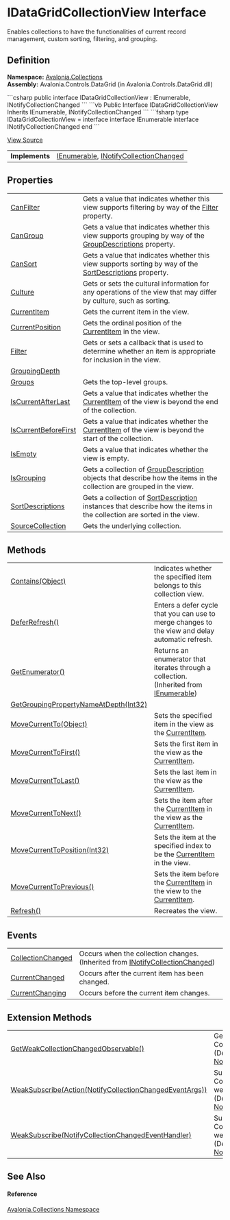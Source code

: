 # IDataGridCollectionView Interface


Enables collections to have the functionalities of current record management, custom sorting, filtering, and grouping.



## Definition
**Namespace:** <a href="N_Avalonia_Collections">Avalonia.Collections</a>  
**Assembly:** Avalonia.Controls.DataGrid (in Avalonia.Controls.DataGrid.dll)

<Tabs groupId="api-code-preview">
<TabItem value="csharp" label="C#">
```csharp
public interface IDataGridCollectionView : IEnumerable, 
	INotifyCollectionChanged
```
</TabItem>
<TabItem value="vb" label="VB">
```vb
Public Interface IDataGridCollectionView
	Inherits IEnumerable, INotifyCollectionChanged
```
</TabItem>
<TabItem value="fsharp" label="F#">
```fsharp
type IDataGridCollectionView = 
    interface
        interface IEnumerable
        interface INotifyCollectionChanged
    end
```
</TabItem>
</Tabs>



<a href="https://github.com/AvaloniaUI/Avalonia/tree/master/src/Avalonia.Controls.DataGrid/Collections/IDataGridCollectionView.cs" title="View the source code">View Source</a>

<table>
<tr><td><strong>Implements</strong></td><td><a href="https://learn.microsoft.com/dotnet/api/system.collections.ienumerable" target="_blank" rel="noopener noreferrer">IEnumerable</a>, <a href="https://learn.microsoft.com/dotnet/api/system.collections.specialized.inotifycollectionchanged" target="_blank" rel="noopener noreferrer">INotifyCollectionChanged</a></td></tr>
</table>



## Properties
<table>
<tr>
<td><a href="P_Avalonia_Collections_IDataGridCollectionView_CanFilter">CanFilter</a></td>
<td>Gets a value that indicates whether this view supports filtering by way of the <a href="https://learn.microsoft.com/dotnet/api/system.componentmodel.icollectionview.filter" target="_blank" rel="noopener noreferrer">Filter</a> property.</td>
</tr>
<tr>
<td><a href="P_Avalonia_Collections_IDataGridCollectionView_CanGroup">CanGroup</a></td>
<td>Gets a value that indicates whether this view supports grouping by way of the <a href="https://learn.microsoft.com/dotnet/api/system.componentmodel.icollectionview.groupdescriptions" target="_blank" rel="noopener noreferrer">GroupDescriptions</a> property.</td>
</tr>
<tr>
<td><a href="P_Avalonia_Collections_IDataGridCollectionView_CanSort">CanSort</a></td>
<td>Gets a value that indicates whether this view supports sorting by way of the <a href="https://learn.microsoft.com/dotnet/api/system.componentmodel.icollectionview.sortdescriptions" target="_blank" rel="noopener noreferrer">SortDescriptions</a> property.</td>
</tr>
<tr>
<td><a href="P_Avalonia_Collections_IDataGridCollectionView_Culture">Culture</a></td>
<td>Gets or sets the cultural information for any operations of the view that may differ by culture, such as sorting.</td>
</tr>
<tr>
<td><a href="P_Avalonia_Collections_IDataGridCollectionView_CurrentItem">CurrentItem</a></td>
<td>Gets the current item in the view.</td>
</tr>
<tr>
<td><a href="P_Avalonia_Collections_IDataGridCollectionView_CurrentPosition">CurrentPosition</a></td>
<td>Gets the ordinal position of the <a href="https://learn.microsoft.com/dotnet/api/system.componentmodel.icollectionview.currentitem" target="_blank" rel="noopener noreferrer">CurrentItem</a> in the view.</td>
</tr>
<tr>
<td><a href="P_Avalonia_Collections_IDataGridCollectionView_Filter">Filter</a></td>
<td>Gets or sets a callback that is used to determine whether an item is appropriate for inclusion in the view.</td>
</tr>
<tr>
<td><a href="P_Avalonia_Collections_IDataGridCollectionView_GroupingDepth">GroupingDepth</a></td>
<td> </td>
</tr>
<tr>
<td><a href="P_Avalonia_Collections_IDataGridCollectionView_Groups">Groups</a></td>
<td>Gets the top-level groups.</td>
</tr>
<tr>
<td><a href="P_Avalonia_Collections_IDataGridCollectionView_IsCurrentAfterLast">IsCurrentAfterLast</a></td>
<td>Gets a value that indicates whether the <a href="https://learn.microsoft.com/dotnet/api/system.componentmodel.icollectionview.currentitem" target="_blank" rel="noopener noreferrer">CurrentItem</a> of the view is beyond the end of the collection.</td>
</tr>
<tr>
<td><a href="P_Avalonia_Collections_IDataGridCollectionView_IsCurrentBeforeFirst">IsCurrentBeforeFirst</a></td>
<td>Gets a value that indicates whether the <a href="https://learn.microsoft.com/dotnet/api/system.componentmodel.icollectionview.currentitem" target="_blank" rel="noopener noreferrer">CurrentItem</a> of the view is beyond the start of the collection.</td>
</tr>
<tr>
<td><a href="P_Avalonia_Collections_IDataGridCollectionView_IsEmpty">IsEmpty</a></td>
<td>Gets a value that indicates whether the view is empty.</td>
</tr>
<tr>
<td><a href="P_Avalonia_Collections_IDataGridCollectionView_IsGrouping">IsGrouping</a></td>
<td>Gets a collection of <a href="https://learn.microsoft.com/dotnet/api/system.componentmodel.groupdescription" target="_blank" rel="noopener noreferrer">GroupDescription</a> objects that describe how the items in the collection are grouped in the view.</td>
</tr>
<tr>
<td><a href="P_Avalonia_Collections_IDataGridCollectionView_SortDescriptions">SortDescriptions</a></td>
<td>Gets a collection of <a href="https://learn.microsoft.com/dotnet/api/system.componentmodel.sortdescription" target="_blank" rel="noopener noreferrer">SortDescription</a> instances that describe how the items in the collection are sorted in the view.</td>
</tr>
<tr>
<td><a href="P_Avalonia_Collections_IDataGridCollectionView_SourceCollection">SourceCollection</a></td>
<td>Gets the underlying collection.</td>
</tr>
</table>

## Methods
<table>
<tr>
<td><a href="M_Avalonia_Collections_IDataGridCollectionView_Contains">Contains(Object)</a></td>
<td>Indicates whether the specified item belongs to this collection view.</td>
</tr>
<tr>
<td><a href="M_Avalonia_Collections_IDataGridCollectionView_DeferRefresh">DeferRefresh()</a></td>
<td>Enters a defer cycle that you can use to merge changes to the view and delay automatic refresh.</td>
</tr>
<tr>
<td><a href="https://learn.microsoft.com/dotnet/api/system.collections.ienumerable.getenumerator" target="_blank" rel="noopener noreferrer">GetEnumerator()</a></td>
<td>Returns an enumerator that iterates through a collection.<br />(Inherited from <a href="https://learn.microsoft.com/dotnet/api/system.collections.ienumerable" target="_blank" rel="noopener noreferrer">IEnumerable</a>)</td>
</tr>
<tr>
<td><a href="M_Avalonia_Collections_IDataGridCollectionView_GetGroupingPropertyNameAtDepth">GetGroupingPropertyNameAtDepth(Int32)</a></td>
<td> </td>
</tr>
<tr>
<td><a href="M_Avalonia_Collections_IDataGridCollectionView_MoveCurrentTo">MoveCurrentTo(Object)</a></td>
<td>Sets the specified item in the view as the <a href="https://learn.microsoft.com/dotnet/api/system.componentmodel.icollectionview.currentitem" target="_blank" rel="noopener noreferrer">CurrentItem</a>.</td>
</tr>
<tr>
<td><a href="M_Avalonia_Collections_IDataGridCollectionView_MoveCurrentToFirst">MoveCurrentToFirst()</a></td>
<td>Sets the first item in the view as the <a href="https://learn.microsoft.com/dotnet/api/system.componentmodel.icollectionview.currentitem" target="_blank" rel="noopener noreferrer">CurrentItem</a>.</td>
</tr>
<tr>
<td><a href="M_Avalonia_Collections_IDataGridCollectionView_MoveCurrentToLast">MoveCurrentToLast()</a></td>
<td>Sets the last item in the view as the <a href="https://learn.microsoft.com/dotnet/api/system.componentmodel.icollectionview.currentitem" target="_blank" rel="noopener noreferrer">CurrentItem</a>.</td>
</tr>
<tr>
<td><a href="M_Avalonia_Collections_IDataGridCollectionView_MoveCurrentToNext">MoveCurrentToNext()</a></td>
<td>Sets the item after the <a href="https://learn.microsoft.com/dotnet/api/system.componentmodel.icollectionview.currentitem" target="_blank" rel="noopener noreferrer">CurrentItem</a> in the view as the <a href="https://learn.microsoft.com/dotnet/api/system.componentmodel.icollectionview.currentitem" target="_blank" rel="noopener noreferrer">CurrentItem</a>.</td>
</tr>
<tr>
<td><a href="M_Avalonia_Collections_IDataGridCollectionView_MoveCurrentToPosition">MoveCurrentToPosition(Int32)</a></td>
<td>Sets the item at the specified index to be the <a href="https://learn.microsoft.com/dotnet/api/system.componentmodel.icollectionview.currentitem" target="_blank" rel="noopener noreferrer">CurrentItem</a> in the view.</td>
</tr>
<tr>
<td><a href="M_Avalonia_Collections_IDataGridCollectionView_MoveCurrentToPrevious">MoveCurrentToPrevious()</a></td>
<td>Sets the item before the <a href="https://learn.microsoft.com/dotnet/api/system.componentmodel.icollectionview.currentitem" target="_blank" rel="noopener noreferrer">CurrentItem</a> in the view to the <a href="https://learn.microsoft.com/dotnet/api/system.componentmodel.icollectionview.currentitem" target="_blank" rel="noopener noreferrer">CurrentItem</a>.</td>
</tr>
<tr>
<td><a href="M_Avalonia_Collections_IDataGridCollectionView_Refresh">Refresh()</a></td>
<td>Recreates the view.</td>
</tr>
</table>

## Events
<table>
<tr>
<td><a href="https://learn.microsoft.com/dotnet/api/system.collections.specialized.inotifycollectionchanged.collectionchanged" target="_blank" rel="noopener noreferrer">CollectionChanged</a></td>
<td>Occurs when the collection changes.<br />(Inherited from <a href="https://learn.microsoft.com/dotnet/api/system.collections.specialized.inotifycollectionchanged" target="_blank" rel="noopener noreferrer">INotifyCollectionChanged</a>)</td>
</tr>
<tr>
<td><a href="E_Avalonia_Collections_IDataGridCollectionView_CurrentChanged">CurrentChanged</a></td>
<td>Occurs after the current item has been changed.</td>
</tr>
<tr>
<td><a href="E_Avalonia_Collections_IDataGridCollectionView_CurrentChanging">CurrentChanging</a></td>
<td>Occurs before the current item changes.</td>
</tr>
</table>

## Extension Methods
<table>
<tr>
<td><a href="M_Avalonia_Collections_NotifyCollectionChangedExtensions_GetWeakCollectionChangedObservable">GetWeakCollectionChangedObservable()</a></td>
<td>Gets a weak observable for the CollectionChanged event.<br />(Defined by <a href="T_Avalonia_Collections_NotifyCollectionChangedExtensions">NotifyCollectionChangedExtensions</a>)</td>
</tr>
<tr>
<td><a href="M_Avalonia_Collections_NotifyCollectionChangedExtensions_WeakSubscribe">WeakSubscribe(Action(NotifyCollectionChangedEventArgs))</a></td>
<td>Subscribes to the CollectionChanged event using a weak subscription.<br />(Defined by <a href="T_Avalonia_Collections_NotifyCollectionChangedExtensions">NotifyCollectionChangedExtensions</a>)</td>
</tr>
<tr>
<td><a href="M_Avalonia_Collections_NotifyCollectionChangedExtensions_WeakSubscribe_1">WeakSubscribe(NotifyCollectionChangedEventHandler)</a></td>
<td>Subscribes to the CollectionChanged event using a weak subscription.<br />(Defined by <a href="T_Avalonia_Collections_NotifyCollectionChangedExtensions">NotifyCollectionChangedExtensions</a>)</td>
</tr>
</table>

## See Also


#### Reference
<a href="N_Avalonia_Collections">Avalonia.Collections Namespace</a>  

